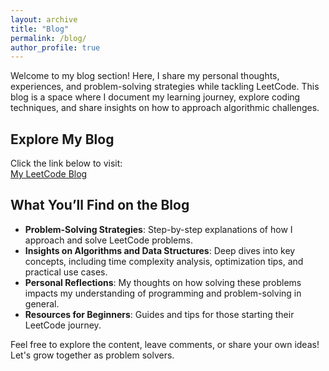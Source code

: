 ```yaml
---
layout: archive
title: "Blog"
permalink: /blog/
author_profile: true
---
```

Welcome to my blog section! Here, I share my personal thoughts, experiences, and problem-solving strategies while tackling LeetCode. This blog is a space where I document my learning journey, explore coding techniques, and share insights on how to approach algorithmic challenges.

## Explore My Blog
Click the link below to visit:  
[My LeetCode Blog](https://your-leetcode-blog-url.com)

## What You’ll Find on the Blog
- **Problem-Solving Strategies**: Step-by-step explanations of how I approach and solve LeetCode problems.  
- **Insights on Algorithms and Data Structures**: Deep dives into key concepts, including time complexity analysis, optimization tips, and practical use cases.  
- **Personal Reflections**: My thoughts on how solving these problems impacts my understanding of programming and problem-solving in general.  
- **Resources for Beginners**: Guides and tips for those starting their LeetCode journey.  

Feel free to explore the content, leave comments, or share your own ideas! Let's grow together as problem solvers.
